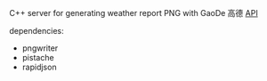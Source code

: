 C++ server for generating weather report PNG with GaoDe 高德 [API](https://lbs.amap.com/api/webservice/guide/api/weatherinfo) 

dependencies:

* pngwriter
* pistache
* rapidjson